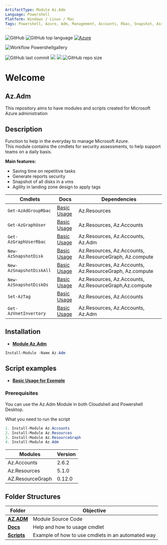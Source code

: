 ```yaml
---
ArtifactType: Module Az.Adm
Language: Powershell
Platform: Windows / Linux / Mac
Tags: Powershell, Azure, Adm, Management, Accounts, Rbac, Snapshot, Assessment, Security, Resource, Engineer
---
```

![GitHub](https://img.shields.io/github/license/Didjacome/Modules.Azure)
![GitHub top language](https://img.shields.io/github/languages/top/Didjacome/Modules.Azure)
[![Azure](https://badgen.net/badge/icon/azure?icon=azure&label)](https://azure.microsoft.com)

![Workflow Powershellgallery](https://github.com/Didjacome/Modules.Azure/workflows/Publish/badge.svg)

![GitHub last commit](https://img.shields.io/github/last-commit/Didjacome/Modules.Azure)
[![](https://img.shields.io/powershellgallery/v/az.adm)](https://www.powershellgallery.com/packages/Az.Adm)
[![](https://img.shields.io/powershellgallery/dt/az.adm)](https://www.powershellgallery.com/packages/Az.Adm)
![GitHub repo size](https://img.shields.io/github/repo-size/Didjacome/Modules.Azure) 


# Welcome
## Az.Adm

This repository aims to have modules and scripts created for Microsoft Azure administration

## Description
Function to help in the everyday to manage Microsoft Azure.
<br>
This module contains the cmdlets for security assessments, to help support teams on a daily basis.

**Main features:**
* Saving time on repetitive tasks 
* Generate reports security
* Snapshot of all disks in a vms
* Agility in landing zone design to apply tags



|    Cmdlets  |   Docs    | Dependencies |
|-------------|-----------|--------------|
|`Get-AzAdGroupRbac` | [Basic Usage](https://github.com/Didjacome/Modules.Azure/blob/main/Docs/Get-AzAdGroupRbac/README_Get-AzADGroupRBAC.md) | Az.Resources |
|`Get-AzGraphUser` |[Basic Usage](https://github.com/Didjacome/Modules.Azure/blob/main/Docs/Get-AzGraphUser/Get-AzGraphUser.md) | Az.Resources, Az.Accounts|
|`Get-AzGraphUserRbac` |[Basic Usage](https://github.com/Didjacome/Modules.Azure/blob/main/Docs/Get-AzGraphUserRbac/Get-AzGraphUserRbac.md) | Az.Resources, Az.Accounts, Az.Adm|
|`New-AzSnapshotDisk` |[Basic Usage](https://github.com/Didjacome/Modules.Azure/blob/main/Docs/New-AzSnapshotDisk/New-AzSnapshotDisk.md) | Az.Resources, Az.Accounts, Az.ResourceGraph, Az.compute |
|`New-AzSnapshotDiskAll` |[Basic Usage](https://github.com/Didjacome/Modules.Azure/blob/main/Docs/New-AzSnapshotDiskAll/New-AzSnapshotDiskAll.md) | Az.Resources, Az.Accounts, Az.ResourceGraph, Az.compute|
|`New-AzSnapshotDiskOs` |[Basic Usage](https://github.com/Didjacome/Modules.Azure/blob/main/Docs/New-AzSnapshotDiskOS/New-AzSnapshotDiskOS.md) | Az.Resources, Az.Accounts, Az.ResourceGraph,Az.compute|
|`Set-AzTag` |[Basic Usage](https://github.com/Didjacome/Modules.Azure/blob/main/Docs/Set-AzTag/README_Set-AzTag.md) |  Az.Resources, Az.Accounts|
|`Get-AzVnetInvertory` |[Basic Usage](https://github.com/Didjacome/Modules.Azure/blob/main/Docs/Get-AzVnetInvertory/README_Get-AzADGroupRBAC.md) |  Az.Resources, Az.Accounts, Az.Adm|


## Installation
* [**Module Az.Adm**](https://www.powershellgallery.com/packages/az.adm)

```powershell
Install-Module -Name Az.Adm
```
## Script examples
* [**Basic Usage for Exemple**](https://github.com/Didjacome/Modules.Azure/tree/main/script)

### Prerequisites

You can use the Az.Adm Module in both Cloudshell and Powershell Desktop. 

What you need to run the script 
``` powershell
1. Install-Module Az.Accounts
2. Install-Module Az.Resources
3. Install-Module Az.ResourceGraph
4. Install-Module Az.Adm
```

|Modules | Version |
|--------|---------|
|Az.Accounts|2.6.2|
|Az.Resources|5.1.0|
|AZ.ResourceGraph|0.12.0|

## Folder Structures
|  Folder  |  Objective |
|----|---|
|[**AZ.ADM**](https://github.com/Didjacome/Modules.Azure/tree/main/script)| Module Source Code  |
|[**Docs**](https://github.com/Didjacome/Modules.Azure/tree/main/Docs)| Help and how to usage cmdlet  |
|[**Scripts**](https://github.com/Didjacome/Modules.Azure/tree/main/script)| Example of how to use cmdlets in an automated way |

